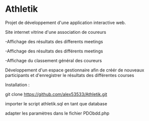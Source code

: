 # Athletik

Projet de développement d'une application interactive web.

Site internet vitrine d'une association de coureurs

-Affichage des résultats des differents meetings

-Affichage des résultats des différents meetings

-Affichage du classement général des coureurs

Développement d'un espace gestionnaire afin de créér de
nouveaux participants et d'enregistrer le résultats des 
différentes courses

Installation :

git clone https://github.com/alex53533/Athletik.git

importer le script athletik.sql en tant que database

adapter les paramètres dans le fichier PDObdd.php

